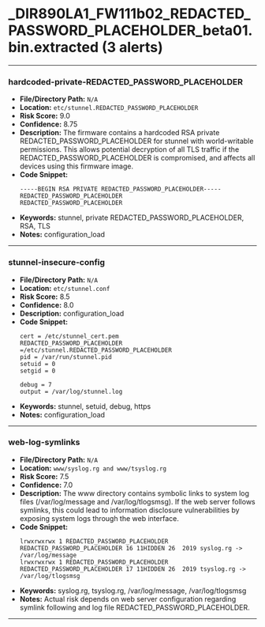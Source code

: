 # _DIR890LA1_FW111b02_REDACTED_PASSWORD_PLACEHOLDER_beta01.bin.extracted (3 alerts)

---

### hardcoded-private-REDACTED_PASSWORD_PLACEHOLDER

- **File/Directory Path:** `N/A`
- **Location:** `etc/stunnel.REDACTED_PASSWORD_PLACEHOLDER`
- **Risk Score:** 9.0
- **Confidence:** 8.75
- **Description:** The firmware contains a hardcoded RSA private REDACTED_PASSWORD_PLACEHOLDER for stunnel with world-writable permissions. This allows potential decryption of all TLS traffic if the REDACTED_PASSWORD_PLACEHOLDER is compromised, and affects all devices using this firmware image.
- **Code Snippet:**
  ```
  -----BEGIN RSA PRIVATE REDACTED_PASSWORD_PLACEHOLDER-----
  REDACTED_PASSWORD_PLACEHOLDER
  REDACTED_PASSWORD_PLACEHOLDER
  ```
- **Keywords:** stunnel, private REDACTED_PASSWORD_PLACEHOLDER, RSA, TLS
- **Notes:** configuration_load

---
### stunnel-insecure-config

- **File/Directory Path:** `N/A`
- **Location:** `etc/stunnel.conf`
- **Risk Score:** 8.5
- **Confidence:** 8.0
- **Description:** configuration_load
- **Code Snippet:**
  ```
  cert = /etc/stunnel_cert.pem
  REDACTED_PASSWORD_PLACEHOLDER =/etc/stunnel.REDACTED_PASSWORD_PLACEHOLDER
  pid = /var/run/stunnel.pid
  setuid = 0
  setgid = 0
  
  debug = 7
  output = /var/log/stunnel.log
  ```
- **Keywords:** stunnel, setuid, debug, https
- **Notes:** configuration_load

---
### web-log-symlinks

- **File/Directory Path:** `N/A`
- **Location:** `www/syslog.rg and www/tsyslog.rg`
- **Risk Score:** 7.5
- **Confidence:** 7.0
- **Description:** The www directory contains symbolic links to system log files (/var/log/message and /var/log/tlogsmsg). If the web server follows symlinks, this could lead to information disclosure vulnerabilities by exposing system logs through the web interface.
- **Code Snippet:**
  ```
  lrwxrwxrwx 1 REDACTED_PASSWORD_PLACEHOLDER REDACTED_PASSWORD_PLACEHOLDER 16 11HIDDEN 26  2019 syslog.rg -> /var/log/message
  lrwxrwxrwx 1 REDACTED_PASSWORD_PLACEHOLDER REDACTED_PASSWORD_PLACEHOLDER 17 11HIDDEN 26  2019 tsyslog.rg -> /var/log/tlogsmsg
  ```
- **Keywords:** syslog.rg, tsyslog.rg, /var/log/message, /var/log/tlogsmsg
- **Notes:** Actual risk depends on web server configuration regarding symlink following and log file REDACTED_PASSWORD_PLACEHOLDER.

---
